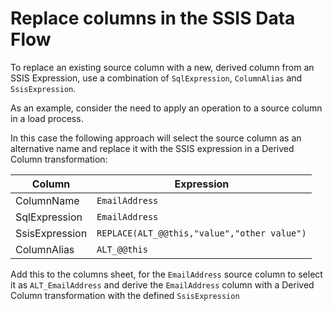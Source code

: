 # Replace columns in the SSIS Data Flow

To replace an existing source column with a new, derived column from an SSIS Expression, use a combination of `SqlExpression`, `ColumnAlias` and `SsisExpression`.

As an example, consider the need to apply an operation to a source column in a load process.

In this case the following approach will select the source column as an alternative name and replace it with the SSIS expression in a Derived Column transformation:

|Column           |Expression                                    |
|---              |---                                           |
|ColumnName       |`EmailAddress`                                |
|SqlExpression    |`EmailAddress`                                |
|SsisExpression   |`REPLACE(ALT_@@this,"value","other value")`   |
|ColumnAlias      |`ALT_@@this`                                  |

Add this to the columns sheet, for the `EmailAddress` source column to select it as `ALT_EmailAddress` and derive the `EmailAddress` column with a Derived Column transformation with the defined `SsisExpression`
